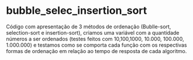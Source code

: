 # bubble_selec_insertion_sort
Código com apresentação de 3 métodos de ordenação (Bublle-sort, selection-sort e insertion-sort), criamos uma variável com a quantidade números a ser ordenados (testes feitos com 10,100,1000, 10.000, 100.000, 1.000.000) e testamos como se comporta cada função com os respectivas formas de ordenação em relação ao tempo de resposta de cada algoritmo.

